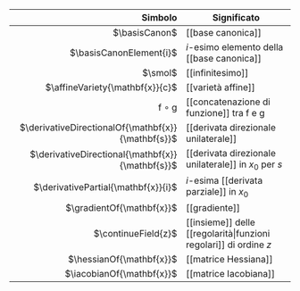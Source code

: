 
|                                            Simbolo | Significato                                                       |
| -------------------------------------------------: | ----------------------------------------------------------------- |
|                                      $\basisCanon$ | [[base canonica]]                                                 |
|                            $\basisCanonElement{i}$ | $i$-esimo elemento della [[base canonica]]                        |
|                                            $\smol$ | [[infinitesimo]]                                                  |
|                    $\affineVariety{\mathbf{x}}{c}$ | [[varietà affine]]                                                |
|                      $\mathrm{f} \circ \mathrm{g}$ | [[concatenazione di funzione]] tra $\mathrm{f}$ e $\mathrm{g}$    |
| $\derivativeDirectionalOf{\mathbf{x}}{\mathbf{s}}$ | [[derivata direzionale unilaterale]]                              |
|   $\derivativeDirectional{\mathbf{x}}{\mathbf{s}}$ | [[derivata direzionale unilaterale]] in $x_0$ per $s$             |
|                $\derivativePartial{\mathbf{x}}{i}$ | $i$-esima [[derivata parziale]] in $x_0$                          |
|                          $\gradientOf{\mathbf{x}}$ | [[gradiente]]                                                     |
|                                $\continueField{z}$ | [[insieme]] delle [[regolarità\|funzioni regolari]] di ordine $z$ |
|                           $\hessianOf{\mathbf{x}}$ | [[matrice Hessiana]]                                              |
|                          $\iacobianOf{\mathbf{x}}$ | [[matrice Iacobiana]]                                             |
